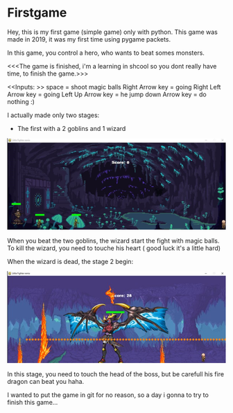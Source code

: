 # Firstgame
Hey, this is my first game (simple game) only with python.
This game was made in 2019, it was my first time using pygame packets.

In this game, you control a hero, who wants to beat somes monsters.

<<<The game is finished, i'm a learning in shcool so you dont really have time, to finish the game.>>>

<<Inputs: >>
space = shoot magic balls
Right Arrow key = going Right
Left Arrow key = going Left
Up Arrow key = he jump
down Arrow key = do nothing :)



I actually made only two stages:

  - The first with a 2 goblins and 1 wizard

![](ForReadMe/stage1.JPG)
 
 When you beat the two goblins, the wizard start the fight with magic balls.
 To kill the wizard, you need to touche his heart ( good luck it's a little hard)
 
 When the wizard is dead, the stage 2 begin:
 
![](ForReadMe/stage2.JPG)
 
 In this stage, you need to touch the head of the boss, but be carefull his fire dragon can beat you haha.
 
 
 I wanted to put the game in git for no reason, so a day i gonna to try to finish this game... 
